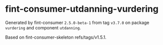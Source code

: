 # fint-consumer-utdanning-vurdering

Generated by fint-consumer `2.5.0-beta-1` from tag `v3.7.0` on package `vurdering` and component `utdanning`.

Based on fint-consumer-skeleton refs/tags/v1.5.1.
